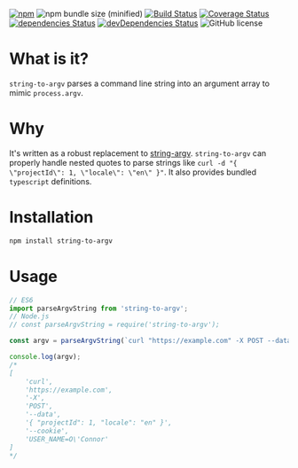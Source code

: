 [![npm][npm_badge]][npm_url]
![npm bundle size (minified)][bundle_size_badge]
[![Build Status][build_status_badge]][build_status_url]
[![Coverage Status][coverage_badge]][coverage_url]
[![dependencies Status][deps_badge]][deps_url]
[![devDependencies Status][dev_deps_badge]][dev_deps_url]
![GitHub license][license_badge]

# What is it?
`string-to-argv` parses a command line string into an argument array to mimic `process.argv`.

# Why
It's written as a robust replacement to [string-argv](https://github.com/mccormicka/string-argv). `string-to-argv` can properly handle nested quotes to parse strings like `curl -d "{ \"projectId\": 1, \"locale\": \"en\" }"`. It also provides bundled `typescript` definitions.

# Installation

```bash
npm install string-to-argv
```

# Usage

```javascript
// ES6
import parseArgvString from 'string-to-argv';
// Node.js
// const parseArgvString = require('string-to-argv');

const argv = parseArgvString(`curl "https://example.com" -X POST --data "{ \\"projectId\\": 1, \\"locale\\": \\"en\\" }" --cookie "USER_NAME=O'Connor"`);

console.log(argv);
/*
[
    'curl',
    'https://example.com',
    '-X',
    'POST',
    '--data',
    '{ "projectId": 1, "locale": "en" }',
    '--cookie',
    'USER_NAME=O\'Connor'
]
*/
```

[npm_badge]: https://img.shields.io/npm/v/string-to-argv.svg
[npm_url]: https://npmjs.com/package/string-to-argv

[bundle_size_badge]: https://img.shields.io/bundlephobia/min/string-to-argv.svg

[build_status_badge]: https://travis-ci.org/vladimir-tikhonov/string-to-argv.svg?branch=master
[build_status_url]: https://travis-ci.org/vladimir-tikhonov/string-to-argv

[coverage_badge]: https://coveralls.io/repos/github/vladimir-tikhonov/string-to-argv/badge.svg?branch=master
[coverage_url]: https://coveralls.io/github/vladimir-tikhonov/string-to-argv?branch=master

[deps_badge]: https://img.shields.io/david/vladimir-tikhonov/string-to-argv.svg
[deps_url]: https://david-dm.org/vladimir-tikhonov/string-to-argv

[dev_deps_badge]: https://david-dm.org/vladimir-tikhonov/string-to-argv/dev-status.svg
[dev_deps_url]: https://david-dm.org/vladimir-tikhonov/string-to-argv?type=dev

[license_badge]: https://img.shields.io/badge/license-ISC-blue.svg
